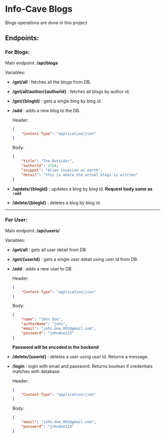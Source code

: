 # Info-Cave Blogs

Blogs operations are done in this project

## Endpoints:

### **For Blogs:**

Main endpoint: **/api/blogs**

Variables:

-   **/get/all** : fetches all the blogs from DB.

-   **/get/all/author/{authorId}** : fetches all blogs by author id.

-   **/get/{blogId}** : gets a single blog by blog id.

-   **/add** : adds a new blog to the DB.

    Header:

    ```json
    {
    	"Content-Type": "application/json"
    }
    ```

    Body:

    ```json
    {
    	"title": "The Outsider",
    	"authorId": 2154,
    	"snippet": "Alien invasion on earth",
    	"detail": "this is where the actual blogs is written"
    }
    ```

-   **/update/{blogId}** : updates a blog by blog id. **Request body same as `/add`**

-   **/delete/{blogId}** : deletes a blog by blog id.

---

### **For User**:

Main endpoint: **/api/users/**

Variables:

-   **/get/all** : gets all user detail from DB.

-   **/get/{userId}** : gets a single user detail using user id from DB.

-   **/add** : adds a new user to DB.

    Header:

    ```json
    {
    	"Content-Type": "application/json"
    }
    ```

    Body:

    ```json
    {
    	"name": "John Doe",
    	"authorName": "john",
    	"email": "john.doe_002@gmail.com",
    	"password": "johndoe123"
    }
    ```

    **Password will be encoded in the backend**

-   **/delete/{userId}** : deletes a user using user id. Returns a message.

-   **/login** : login with email and password. Returns boolean if credentials matches with database.

    Header:

    ```json
    {
    	"Content-Type": "application/json"
    }
    ```

    Body:

    ```json
    {
    	"email": "john.doe_002@gmail.com",
    	"password": "johndoe123"
    }
    ```

